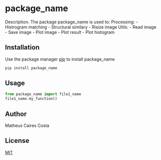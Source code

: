 # package_name

Description. 
The package package_name is used to:
	Processing:
		- Histrogram matching
		- Structural similary
		- Risize image
	Utils:
		- Read image
		- Save image
		- Plot image
		- Plot result
		- Plot histogram

## Installation

Use the package manager [pip](https://pip.pypa.io/en/stable/) to install package_name

```bash
pip install package_name
```

## Usage

```python
from package_name import file1_name
file1_name.my_function()
```

## Author
Matheus Caires Costa

## License
[MIT](https://choosealicense.com/licenses/mit/)